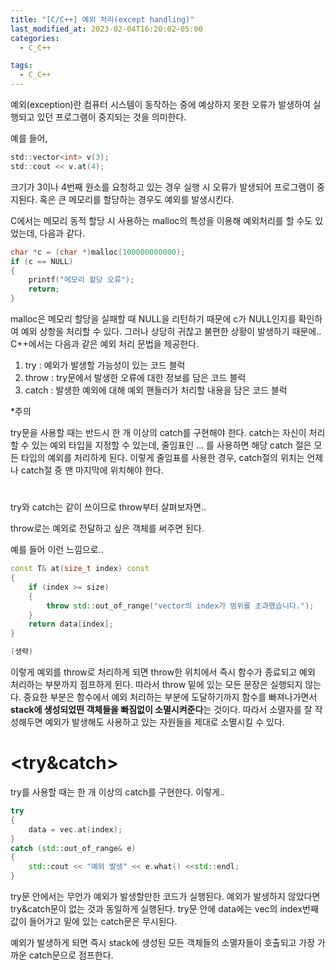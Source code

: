 ```yaml
---
title: "[C/C++] 예외 처리(except handling)"
last_modified_at: 2023-02-04T16:20:02-05:00
categories:
  - C_C++

tags:
  - C_C++
---
```



예외(exception)란 컴퓨터 시스템이 동작하는 중에 예상하지 못한 오류가 발생하여 실행되고 있던 프로그램이 중지되는 것을 의미한다.

예를 들어,

```c
std::vector<int> v(3);
std::cout << v.at(4);
```

크기가 3이나 4번째 원소를 요청하고 있는 경우 실행 시 오류가 발생되어 프로그램이 중지된다. 혹은 큰 메모리를 할당하는 경우도 예외를 발생시킨다.

C에서는 메모리 동적 할당 시 사용하는 malloc의 특성을 이용해 예외처리를 할 수도 있었는데, 다음과 같다. 

```c
char *c = (char *)malloc(100000000000);
if (c == NULL)
{
	printf("메모리 할당 오류");
	return;
}
```

malloc은 메모리 할당을 실패할 때 NULL을 리턴하기 때문에 c가 NULL인지를 확인하여 예외 상항을 처리할 수 있다. 그러나 상당히 귀찮고 불편한 상황이 발생하기 때문에.. C++에서는 다음과 같은 예외 처리 문법을 제공한다. 

1. try : 예외가 발생할 가능성이 있는 코드 블럭
2. throw : try문에서 발생한 오류에 대한 정보를 담은 코드 블럭
3. catch : 발생한 예외에 대해 예외 핸들러가 처리할 내용을 담은 코드 블럭

*주의

try문을 사용할 때는 반드시 한 개 이상의 catch를 구현해야 한다. catch는 자신이 처리할 수 있는 예외 타입을 지정할 수 있는데, 줄임표인 … 를 사용하면 해당 catch 절은 모든 타입의 예외를 처리하게 된다. 이렇게 줄임표를 사용한 경우, catch절의 위치는 언제나 catch절 중 맨 마지막에 위치해야 한다.

# <throw>

try와 catch는 같이 쓰이므로 throw부터 살펴보자면..

throw로는 예외로 전달하고 싶은 객체를 써주면 된다. 

예를 들어 이런 느낌으로..

```cpp
const T& at(size_t index) const
{
	if (index >= size)
	{
		throw std::out_of_range("vector의 index가 범위를 초과했습니다.");
	}
	return data[index];
}

(생략)
```

이렇게 예외를 throw로 처리하게 되면 throw한 위치에서 즉시 함수가 종료되고 예외 처리하는 부분까지 점프하게 된다. 따라서 throw 밑에 있는 모든 문장은 실행되지 않는다. 중요한 부분은 함수에서 예외 처리하는 부분에 도달하기까지 함수를 빠져나가면서 **stack에 생성되었떤 객체들을 빠짐없이 소멸시켜준다**는 것이다. 따라서 소멸자를 잘 작성해두면 예외가 발생해도 사용하고 있는 자원들을 제대로 소멸시킬 수 있다.

 

# <try&catch>

try를 사용할 때는 한 개 이상의 catch를 구현한다. 이렇게..

```cpp
try
{
	data = vec.at(index);
}
catch (std::out_of_range& e)
{
	std::cout << "예외 발생" << e.what() <<std::endl;
}

```

try문 안에서는 무언가 예외가 발생할만한 코드가 실행된다. 예외가 발생하지 않았다면 try&catch문이 없는 것과 동일하게 실행된다. try문 안에 data에는 vec의 index번째 값이 들어가고 밑에 있는 catch문은 무시된다. 

예외가 발생하게 되면 즉시 stack에 생성된 모든 객체들의 소멸자들이 호출되고 가장 가까운 catch문으로 점프한다.
  
  
